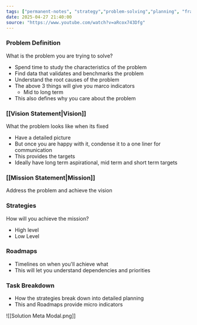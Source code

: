 ```yaml
---
tags: ["permanent-notes", "strategy","problem-solving","planning", "framework","vision-mission"]
date: 2025-04-27 21:40:00
source: "https://www.youtube.com/watch?v=aRcox743Dfg"
---
```


### Problem Definition

What is the problem you are trying to solve?

- Spend time to study the characteristics of the problem
- Find data that validates and benchmarks the problem
- Understand the root causes of the problem
- The above 3 things will give you marco indicators
	- Mid to long term
- This also defines why you care about the problem

### [[Vision Statement|Vision]]

What the problem looks like when its fixed

- Have a detailed picture
- But once you are happy with it, condense it to a one liner for communication
- This provides the targets
- Ideally have long term aspirational, mid term and short term targets

### [[Mission Statement|Mission]]

Address the problem and achieve the vision

### Strategies

How will you achieve the mission?

- High level
- Low Level

### Roadmaps

- Timelines on when you'll achieve what
- This will let you understand dependencies and priorities

### Task Breakdown

- How the strategies break down into detailed planning
- This and Roadmaps provide micro indicators

![[Solution Meta Modal.png]]
